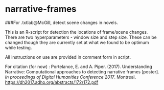 # narrative-frames
###For .txtlab@McGill,  detect scene changes in novels.

This is an R-script for detection the locations of frame/scene changes. There are two hyperparameters - window size and step size. These can be changed though they are currently set at what we found to be optimum while testing.

All instructions on use are provided in comment form in script.


For citation (for now) :
Portelance, E. and A. Piper. (2017). Understanding Narrative: Computational approaches
to detecting narrative frames [poster]. *In proceedings of Digital Humanities Conference 2017*.
Montreal. https://dh2017.adho.org/abstracts/172/172.pdf
